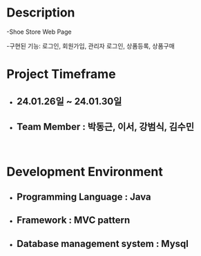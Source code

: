 
# Description  

-Shoe Store Web Page <br>
 
-구현된 기능:  로그인, 회원가입, 관리자 로그인, 상품등록, 상품구매 
<br>

# Project Timeframe

- ## 24.01.26일 ~ 24.01.30일


- ## Team Member : 박동근, 이서, 강범식, 김수민
<br>

# Development Environment


- ## Programming Language : Java 


- ## Framework : MVC pattern


- ## Database management system : Mysql


